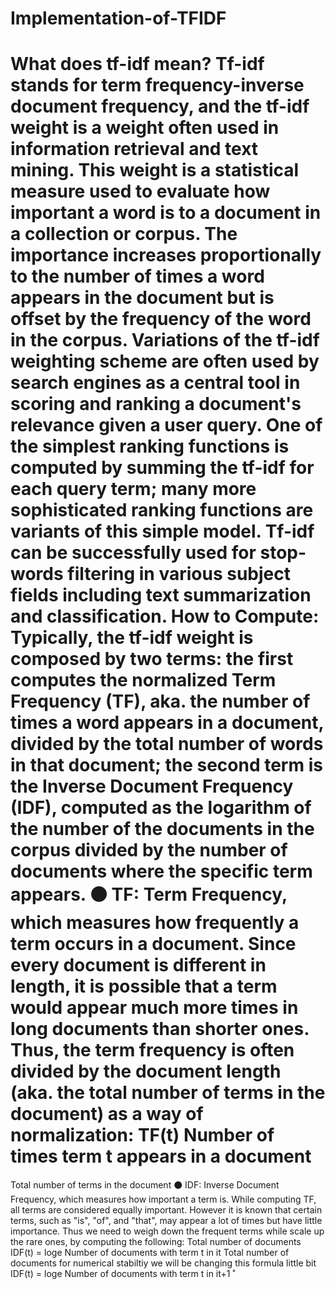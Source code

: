 # Implementation-of-TFIDF

What does tf-idf mean? 
Tf-idf stands for term frequency-inverse document frequency, and the tf-idf weight is a weight often used in information retrieval and text mining. This weight is a statistical measure used to evaluate how important a word is to a document in a collection or corpus. The importance increases proportionally to the number of times a word appears in the document but is offset by the frequency of the word in the corpus. Variations of the tf-idf weighting scheme are often used by search engines as a central tool in scoring and ranking a document's relevance given a user query. 
One of the simplest ranking functions is computed by summing the tf-idf for each query term; many more sophisticated ranking functions are variants of this simple model. 
Tf-idf can be successfully used for stop-words filtering in various subject fields including text summarization and classification. 
</font> 
How to Compute: 
Typically, the tf-idf weight is composed by two terms: the first computes the normalized Term Frequency (TF), aka. the number of times a word appears in a document, divided by the total number of words in that document; the second term is the Inverse Document Frequency (IDF), computed as the logarithm of the number of the documents in the corpus divided by the number of documents where the specific term appears. 
⚫ TF: Term Frequency, which measures how frequently a term occurs in a document. Since every document is 
different in length, it is possible that a term would appear much more times in long documents than shorter ones. Thus, the term frequency is often divided by the document length (aka. the total number of terms in the document) as a way of normalization: 
TF(t) 
Number of times term t appears in a document 
= 
Total number of terms in the document 
⚫ IDF: Inverse Document Frequency, which measures how important a term is. While computing TF, all terms are considered equally important. However it is known that certain terms, such as "is", "of", and "that", may appear a lot of times but have little importance. Thus we need to weigh down the frequent terms while scale up the rare ones, by computing the following: 
Total number of documents 
IDF(t) = loge Number of documents with term t in it 
Total number of documents 
for numerical stabiltiy we will be changing this formula little bit 
IDF(t) = loge Number of documents with term t in it+1 ̊ 
